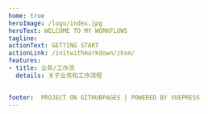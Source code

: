 ```yaml
---
home: true
heroImage: /logo/index.jpg
heroText: WELCOME TO MY WORKFLOWS
tagline: 
actionText: GETTING START
actionLink: /initwithmarkdown/zhsm/
features:
- title: 业务/工作流
  details: 关于业务和工作流程

  
footer:  PROJECT ON GITHUBPAGES | POWERED BY VUEPRESS
---
```




